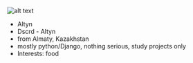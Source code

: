![alt text](https://images-wixmp-ed30a86b8c4ca887773594c2.wixmp.com/f/5282f3d9-cb65-4323-a9e5-da76026dd6c1/daqzck6-5c8f8433-66a2-4281-a835-8f13e766bee8.jpg?token=eyJ0eXAiOiJKV1QiLCJhbGciOiJIUzI1NiJ9.eyJzdWIiOiJ1cm46YXBwOiIsImlzcyI6InVybjphcHA6Iiwib2JqIjpbW3sicGF0aCI6IlwvZlwvNTI4MmYzZDktY2I2NS00MzIzLWE5ZTUtZGE3NjAyNmRkNmMxXC9kYXF6Y2s2LTVjOGY4NDMzLTY2YTItNDI4MS1hODM1LThmMTNlNzY2YmVlOC5qcGcifV1dLCJhdWQiOlsidXJuOnNlcnZpY2U6ZmlsZS5kb3dubG9hZCJdfQ.-OwlW8i_e-uqFDShSzjX63_ujVbKN4JMg6aXln-uub0)
* Altyn
* Dscrd - Altyn
* from Almaty, Kazakhstan
* mostly python/Django, nothing serious, study projects only
* Interests: food
